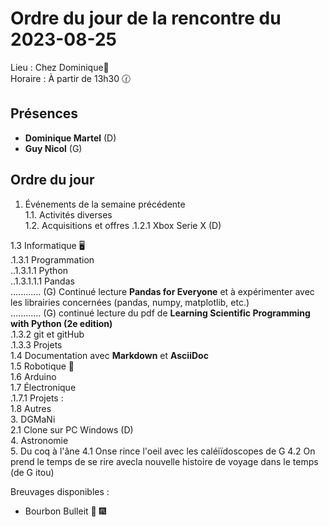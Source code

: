 # Ordre du jour de la rencontre du 2023-08-25

Lieu :    Chez Dominique🔭  
Horaire : À partir de 13h30 🕜  

## Présences

* **Dominique Martel** (D)  
* **Guy Nicol** (G)  

## Ordre du jour

1. Événements de la semaine précédente  
 1.1.  Activités diverses  
 1.2.  Acquisitions et offres
   .1.2.1 Xbox Serie X (D)
   
 1.3 Informatique 🖥  
.1.3.1 Programmation  
..1.3.1.1 Python  
..1.3.1.1.1 Pandas  
............ (G) Continué lecture **Pandas for Everyone** et à expérimenter avec les librairies concernées (pandas, numpy, matplotlib, etc.)  
............ (G) continué lecture du pdf de **Learning Scientific Programming with Python (2e edition)**    
.1.3.2 git et gitHub  
.1.3.3 Projets  
1.4 Documentation avec **Markdown** et **AsciiDoc**  
1.5 Robotique 🤖  
1.6 Arduino  
1.7 Électronique  
.1.7.1 Projets :  
1.8 Autres  
3. DGMaNi  
2.1 Clone sur PC Windows (D)  
4. Astronomie  
5. Du coq à l'âne
4.1 Onse rince l'oeil avec les caléiïdoscopes de G
4.2 On prend le temps de se rire avecla nouvelle histoire de voyage dans le temps (de G itou)

Breuvages disponibles :
 * Bourbon Bulleit 🥃 🎆 
